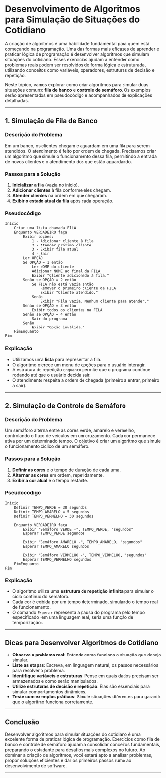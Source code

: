 
# Desenvolvimento de Algoritmos para Simulação de Situações do Cotidiano

A criação de algoritmos é uma habilidade fundamental para quem está começando na programação. Uma das formas mais eficazes de aprender e praticar lógica de programação é desenvolver algoritmos que simulam situações do cotidiano. Esses exercícios ajudam a entender como problemas reais podem ser resolvidos de forma lógica e estruturada, utilizando conceitos como variáveis, operadores, estruturas de decisão e repetição.

Neste tópico, vamos explorar como criar algoritmos para simular duas situações comuns: **fila de banco** e **controle de semáforo**. Os exemplos serão apresentados em pseudocódigo e acompanhados de explicações detalhadas.

---

## 1. Simulação de Fila de Banco

### Descrição do Problema

Em um banco, os clientes chegam e aguardam em uma fila para serem atendidos. O atendimento é feito por ordem de chegada. Precisamos criar um algoritmo que simule o funcionamento dessa fila, permitindo a entrada de novos clientes e o atendimento dos que estão aguardando.

### Passos para a Solução

1. **Inicializar a fila** (vazia no início).
2. **Adicionar clientes** à fila conforme eles chegam.
3. **Atender clientes** na ordem em que chegaram.
4. **Exibir o estado atual da fila** após cada operação.

### Pseudocódigo

```plaintext
Início
    Criar uma lista chamada FILA
    Enquanto VERDADEIRO faça
        Exibir opções:
            1 - Adicionar cliente à fila
            2 - Atender próximo cliente
            3 - Exibir fila atual
            4 - Sair
        Ler OPÇÃO
        Se OPÇÃO = 1 então
            Ler NOME do cliente
            Adicionar NOME ao final da FILA
            Exibir "Cliente adicionado à fila."
        Senão se OPÇÃO = 2 então
            Se FILA não está vazia então
                Remover o primeiro cliente da FILA
                Exibir "Cliente atendido."
            Senão
                Exibir "Fila vazia. Nenhum cliente para atender."
        Senão se OPÇÃO = 3 então
            Exibir todos os clientes na FILA
        Senão se OPÇÃO = 4 então
            Sair do programa
        Senão
            Exibir "Opção inválida."
    FimEnquanto
Fim
```

### Explicação

- Utilizamos uma **lista** para representar a fila.
- O algoritmo oferece um menu de opções para o usuário interagir.
- A estrutura de repetição `Enquanto` permite que o programa continue rodando até que o usuário decida sair.
- O atendimento respeita a ordem de chegada (primeiro a entrar, primeiro a sair).

---

## 2. Simulação de Controle de Semáforo

### Descrição do Problema

Um semáforo alterna entre as cores verde, amarelo e vermelho, controlando o fluxo de veículos em um cruzamento. Cada cor permanece ativa por um determinado tempo. O objetivo é criar um algoritmo que simule o funcionamento cíclico de um semáforo.

### Passos para a Solução

1. **Definir as cores** e o tempo de duração de cada uma.
2. **Alternar as cores** em ordem, repetidamente.
3. **Exibir a cor atual** e o tempo restante.

### Pseudocódigo

```plaintext
Início
    Definir TEMPO_VERDE = 30 segundos
    Definir TEMPO_AMARELO = 5 segundos
    Definir TEMPO_VERMELHO = 30 segundos

    Enquanto VERDADEIRO faça
        Exibir "Semáforo VERDE -", TEMPO_VERDE, "segundos"
        Esperar TEMPO_VERDE segundos

        Exibir "Semáforo AMARELO -", TEMPO_AMARELO, "segundos"
        Esperar TEMPO_AMARELO segundos

        Exibir "Semáforo VERMELHO -", TEMPO_VERMELHO, "segundos"
        Esperar TEMPO_VERMELHO segundos
    FimEnquanto
Fim
```

### Explicação

- O algoritmo utiliza uma **estrutura de repetição infinita** para simular o ciclo contínuo do semáforo.
- Cada cor é exibida por um tempo determinado, simulando o tempo real de funcionamento.
- O comando `Esperar` representa a pausa do programa pelo tempo especificado (em uma linguagem real, seria uma função de temporização).

---

## Dicas para Desenvolver Algoritmos do Cotidiano

- **Observe o problema real**: Entenda como funciona a situação que deseja simular.
- **Liste as etapas**: Escreva, em linguagem natural, os passos necessários para resolver o problema.
- **Identifique variáveis e estruturas**: Pense em quais dados precisam ser armazenados e como serão manipulados.
- **Utilize estruturas de decisão e repetição**: Elas são essenciais para simular comportamentos dinâmicos.
- **Teste com exemplos práticos**: Simule situações diferentes para garantir que o algoritmo funciona corretamente.

---

## Conclusão

Desenvolver algoritmos para simular situações do cotidiano é uma excelente forma de praticar lógica de programação. Exercícios como fila de banco e controle de semáforo ajudam a consolidar conceitos fundamentais, preparando o estudante para desafios mais complexos no futuro. Ao dominar a criação de algoritmos, você estará apto a analisar problemas, propor soluções eficientes e dar os primeiros passos rumo ao desenvolvimento de software.

---
```